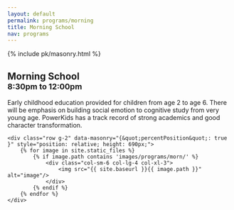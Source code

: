 ```yaml
---
layout: default
permalink: programs/morning
title: Morning School
nav: programs
---
```


{% include pk/masonry.html %}

<div class="container py-4 mb-2 col-xl-10">
    <div id="morning-desc">
        <h2 class="row row-cols-auto align-items-end mb-4 gx-4">
            <div class="col">
                <span class="display-5">
                    Morning School
                </span>
            </div>
            <div class="col my-auto">
                <small class="text-muted">
                    8:30pm to 12:00pm
                </small>
            </div>
        </h2>
        <p class="lead">
            Early childhood education provided for children from age 2 to age 6. There will be emphasis on building social emotion to cognitive study from very young age.  PowerKids has a track record of strong academics and good character transformation.
        </p>
    </div>

</div>

<div class="container-fluid container-md mb-4">

    <div class="row g-2" data-masonry="{&quot;percentPosition&quot;: true }" style="position: relative; height: 690px;">
        {% for image in site.static_files %}
            {% if image.path contains 'images/programs/morn/' %}
                <div class="col-sm-6 col-lg-4 col-xl-3">
                    <img src="{{ site.baseurl }}{{ image.path }}" alt="image"/>
                </div>
            {% endif %}
        {% endfor %}
    </div>

</div>